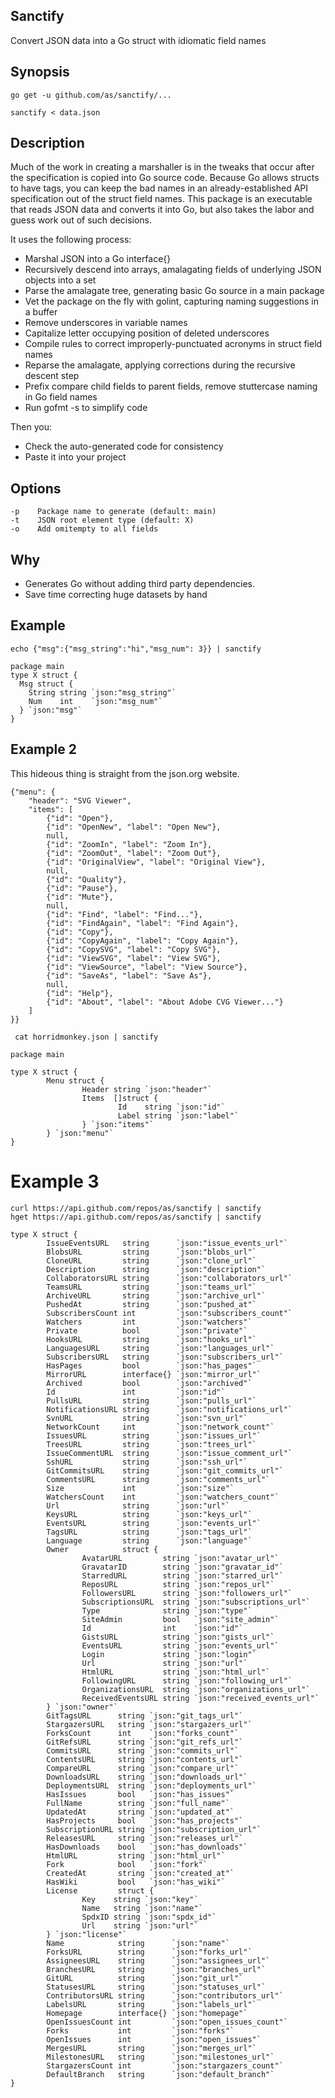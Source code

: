## Sanctify

Convert JSON data into a Go struct with idiomatic field names
  
## Synopsis

`go get -u github.com/as/sanctify/...`

`sanctify < data.json`
  
## Description

Much of the work in creating a marshaller is in the tweaks that occur after the specification is
copied into Go source code. Because Go allows structs to have tags, you can keep the bad names in
an already-established API specification out of the struct field names. This package is an executable
that reads JSON data and converts it into Go, but also takes the labor and guess work out of such decisions. 

It uses the following process:
	
- Marshal JSON into a Go interface{}
- Recursively descend into arrays, amalagating fields of underlying JSON objects into a set
- Parse the amalagate tree, generating basic Go source in a main package
- Vet the package on the fly with golint, capturing naming suggestions in a buffer
- Remove underscores in variable names
- Capitalize letter occupying position of deleted underscores
- Compile rules to correct improperly-punctuated acronyms in struct field names
- Reparse the amalagate, applying corrections during the recursive descent step
- Prefix compare child fields to parent fields, remove stuttercase naming in Go field names
- Run gofmt -s to simplify code

Then you:

- Check the auto-generated code for consistency
- Paste it into your project

## Options
	
	-p    Package name to generate (default: main)
	-t    JSON root element type (default: X)
	-o    Add omitempty to all fields
  

## Why

- Generates Go without adding third party dependencies.
- Save time correcting huge datasets by hand

## Example
 
`echo {"msg":{"msg_string":"hi","msg_num": 3}} | sanctify`
   
```
package main
type X struct {
  Msg struct {
    String string `json:"msg_string"`
    Num    int    `json:"msg_num"`
  } `json:"msg"`
}
```

## Example 2

This hideous thing is straight from the json.org website. 

```
{"menu": {
    "header": "SVG Viewer",
    "items": [
        {"id": "Open"},
        {"id": "OpenNew", "label": "Open New"},
        null,
        {"id": "ZoomIn", "label": "Zoom In"},
        {"id": "ZoomOut", "label": "Zoom Out"},
        {"id": "OriginalView", "label": "Original View"},
        null,
        {"id": "Quality"},
        {"id": "Pause"},
        {"id": "Mute"},
        null,
        {"id": "Find", "label": "Find..."},
        {"id": "FindAgain", "label": "Find Again"},
        {"id": "Copy"},
        {"id": "CopyAgain", "label": "Copy Again"},
        {"id": "CopySVG", "label": "Copy SVG"},
        {"id": "ViewSVG", "label": "View SVG"},
        {"id": "ViewSource", "label": "View Source"},
        {"id": "SaveAs", "label": "Save As"},
        null,
        {"id": "Help"},
        {"id": "About", "label": "About Adobe CVG Viewer..."}
    ]
}}
```

``` cat horridmonkey.json | sanctify```

```
package main

type X struct {
        Menu struct {
                Header string `json:"header"`
                Items  []struct {
                        Id    string `json:"id"`
                        Label string `json:"label"`
                } `json:"items"`
        } `json:"menu"`
}
```

# Example 3

```
curl https://api.github.com/repos/as/sanctify | sanctify
hget https://api.github.com/repos/as/sanctify | sanctify
```

```
type X struct {
        IssueEventsURL   string      `json:"issue_events_url"`
        BlobsURL         string      `json:"blobs_url"`
        CloneURL         string      `json:"clone_url"`
        Description      string      `json:"description"`
        CollaboratorsURL string      `json:"collaborators_url"`
        TeamsURL         string      `json:"teams_url"`
        ArchiveURL       string      `json:"archive_url"`
        PushedAt         string      `json:"pushed_at"`
        SubscribersCount int         `json:"subscribers_count"`
        Watchers         int         `json:"watchers"`
        Private          bool        `json:"private"`
        HooksURL         string      `json:"hooks_url"`
        LanguagesURL     string      `json:"languages_url"`
        SubscribersURL   string      `json:"subscribers_url"`
        HasPages         bool        `json:"has_pages"`
        MirrorURL        interface{} `json:"mirror_url"`
        Archived         bool        `json:"archived"`
        Id               int         `json:"id"`
        PullsURL         string      `json:"pulls_url"`
        NotificationsURL string      `json:"notifications_url"`
        SvnURL           string      `json:"svn_url"`
        NetworkCount     int         `json:"network_count"`
        IssuesURL        string      `json:"issues_url"`
        TreesURL         string      `json:"trees_url"`
        IssueCommentURL  string      `json:"issue_comment_url"`
        SshURL           string      `json:"ssh_url"`
        GitCommitsURL    string      `json:"git_commits_url"`
        CommentsURL      string      `json:"comments_url"`
        Size             int         `json:"size"`
        WatchersCount    int         `json:"watchers_count"`
        Url              string      `json:"url"`
        KeysURL          string      `json:"keys_url"`
        EventsURL        string      `json:"events_url"`
        TagsURL          string      `json:"tags_url"`
        Language         string      `json:"language"`
        Owner            struct {
                AvatarURL         string `json:"avatar_url"`
                GravatarID        string `json:"gravatar_id"`
                StarredURL        string `json:"starred_url"`
                ReposURL          string `json:"repos_url"`
                FollowersURL      string `json:"followers_url"`
                SubscriptionsURL  string `json:"subscriptions_url"`
                Type              string `json:"type"`
                SiteAdmin         bool   `json:"site_admin"`
                Id                int    `json:"id"`
                GistsURL          string `json:"gists_url"`
                EventsURL         string `json:"events_url"`
                Login             string `json:"login"`
                Url               string `json:"url"`
                HtmlURL           string `json:"html_url"`
                FollowingURL      string `json:"following_url"`
                OrganizationsURL  string `json:"organizations_url"`
                ReceivedEventsURL string `json:"received_events_url"`
        } `json:"owner"`
        GitTagsURL      string `json:"git_tags_url"`
        StargazersURL   string `json:"stargazers_url"`
        ForksCount      int    `json:"forks_count"`
        GitRefsURL      string `json:"git_refs_url"`
        CommitsURL      string `json:"commits_url"`
        ContentsURL     string `json:"contents_url"`
        CompareURL      string `json:"compare_url"`
        DownloadsURL    string `json:"downloads_url"`
        DeploymentsURL  string `json:"deployments_url"`
        HasIssues       bool   `json:"has_issues"`
        FullName        string `json:"full_name"`
        UpdatedAt       string `json:"updated_at"`
        HasProjects     bool   `json:"has_projects"`
        SubscriptionURL string `json:"subscription_url"`
        ReleasesURL     string `json:"releases_url"`
        HasDownloads    bool   `json:"has_downloads"`
        HtmlURL         string `json:"html_url"`
        Fork            bool   `json:"fork"`
        CreatedAt       string `json:"created_at"`
        HasWiki         bool   `json:"has_wiki"`
        License         struct {
                Key    string `json:"key"`
                Name   string `json:"name"`
                SpdxID string `json:"spdx_id"`
                Url    string `json:"url"`
        } `json:"license"`
        Name            string      `json:"name"`
        ForksURL        string      `json:"forks_url"`
        AssigneesURL    string      `json:"assignees_url"`
        BranchesURL     string      `json:"branches_url"`
        GitURL          string      `json:"git_url"`
        StatusesURL     string      `json:"statuses_url"`
        ContributorsURL string      `json:"contributors_url"`
        LabelsURL       string      `json:"labels_url"`
        Homepage        interface{} `json:"homepage"`
        OpenIssuesCount int         `json:"open_issues_count"`
        Forks           int         `json:"forks"`
        OpenIssues      int         `json:"open_issues"`
        MergesURL       string      `json:"merges_url"`
        MilestonesURL   string      `json:"milestones_url"`
        StargazersCount int         `json:"stargazers_count"`
        DefaultBranch   string      `json:"default_branch"`
}
```

